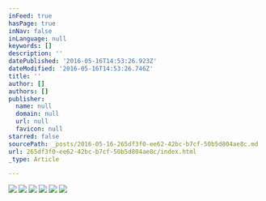 ```yaml
---
inFeed: true
hasPage: true
inNav: false
inLanguage: null
keywords: []
description: ''
datePublished: '2016-05-16T14:53:26.923Z'
dateModified: '2016-05-16T14:53:26.746Z'
title: ''
author: []
authors: []
publisher:
  name: null
  domain: null
  url: null
  favicon: null
starred: false
sourcePath: _posts/2016-05-16-265df3f0-ee62-42bc-b7cf-50b5d804ae8c.md
url: 265df3f0-ee62-42bc-b7cf-50b5d804ae8c/index.html
_type: Article

---
```

![](https://the-grid-user-content.s3-us-west-2.amazonaws.com/43972f56-24f9-4319-a30f-503926ae5086.png)
![](https://the-grid-user-content.s3-us-west-2.amazonaws.com/65aa4816-7d8f-402a-985d-dcd54799e7f5.png)
![](https://the-grid-user-content.s3-us-west-2.amazonaws.com/93d9b7df-8265-4435-ae3e-137ea31a6c29.png)
![](https://the-grid-user-content.s3-us-west-2.amazonaws.com/8bd5d9d9-6970-450b-a00e-d853bd3033cd.png)
![](https://the-grid-user-content.s3-us-west-2.amazonaws.com/83da94c8-eb5a-47fc-ae01-6e65f564de92.png)
![](https://the-grid-user-content.s3-us-west-2.amazonaws.com/3860708b-9679-4765-8a41-fcd2f0a24383.jpg)